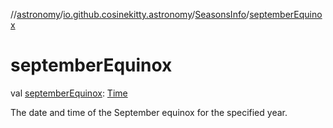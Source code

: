 //[astronomy](../../../index.md)/[io.github.cosinekitty.astronomy](../index.md)/[SeasonsInfo](index.md)/[septemberEquinox](september-equinox.md)

# septemberEquinox

val [septemberEquinox](september-equinox.md): [Time](../-time/index.md)

The date and time of the September equinox for the specified year.

